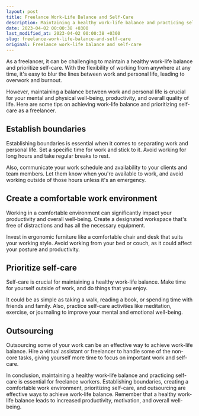```yaml
---
layout: post
title: Freelance Work-Life Balance and Self-Care
description: Maintaining a healthy work-life balance and practicing self-care is crucial for freelance workers to prevent burnout and increase productivity. Here are some tips on how to achieve work-life balance and prioritize self-care as a freelancer.
date: 2023-04-02 00:00:38 +0300
last_modified_at: 2023-04-02 00:00:38 +0300
slug: freelance-work-life-balance-and-self-care
original: Freelance work-life balance and self-care
---
```

As a freelancer, it can be challenging to maintain a healthy work-life balance and prioritize self-care. With the flexibility of working from anywhere at any time, it's easy to blur the lines between work and personal life, leading to overwork and burnout.

However, maintaining a balance between work and personal life is crucial for your mental and physical well-being, productivity, and overall quality of life. Here are some tips on achieving work-life balance and prioritizing self-care as a freelancer.

## Establish boundaries

Establishing boundaries is essential when it comes to separating work and personal life. Set a specific time for work and stick to it. Avoid working for long hours and take regular breaks to rest.

Also, communicate your work schedule and availability to your clients and team members. Let them know when you're available to work, and avoid working outside of those hours unless it's an emergency.

## Create a comfortable work environment

Working in a comfortable environment can significantly impact your productivity and overall well-being. Create a designated workspace that's free of distractions and has all the necessary equipment.

Invest in ergonomic furniture like a comfortable chair and desk that suits your working style. Avoid working from your bed or couch, as it could affect your posture and productivity.

## Prioritize self-care

Self-care is crucial for maintaining a healthy work-life balance. Make time for yourself outside of work, and do things that you enjoy.

It could be as simple as taking a walk, reading a book, or spending time with friends and family. Also, practice self-care activities like meditation, exercise, or journaling to improve your mental and emotional well-being.

## Outsourcing

Outsourcing some of your work can be an effective way to achieve work-life balance. Hire a virtual assistant or freelancer to handle some of the non-core tasks, giving yourself more time to focus on important work and self-care.

In conclusion, maintaining a healthy work-life balance and practicing self-care is essential for freelance workers. Establishing boundaries, creating a comfortable work environment, prioritizing self-care, and outsourcing are effective ways to achieve work-life balance. Remember that a healthy work-life balance leads to increased productivity, motivation, and overall well-being.